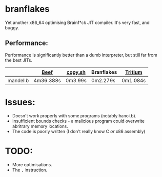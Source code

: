# branflakes
Yet another x86_64 optimising Brainf*ck JIT compiler. It's very fast, and buggy.

## Performance:
Performance is significantly better than a dumb interpreter, but still far from the best JITs.

|          | [Beef](http://kiyuko.org/software/beef) | [copy.sh](https://copy.sh/brainfuck/) | Branflakes | [Tritium](https://github.com/rdebath/Brainfuck) |
|----------|-----------------------------------------|---------------------------------------|------------|-------------------------------------------------|
| mandel.b | 4m36.388s                               | 0m3.99s                               | 0m2.279s   | 0m1.084s                                        |

# Issues:
- Doesn't work properly with some programs (notably hanoi.b).
- Insufficient bounds checks - a malicious program could overwrite abritrary memory locations.
- The code is poorly written (I don't really know C *or* x86 assembly)

# TODO:
-  More optimisations.
-  The `,` instruction.
